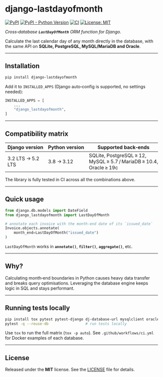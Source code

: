 # django‑lastdayofmonth

[![PyPI](https://img.shields.io/pypi/v/django-lastdayofmonth.svg)](https://pypi.org/project/django-lastdayofmonth/)
[![PyPI - Python Version](https://img.shields.io/pypi/pyversions/django-lastdayofmonth.svg)](https://pypi.org/project/django-lastdayofmonth/)
[![CI](https://github.com/nobilebeniamino/django-lastdayofmonth/actions/workflows/ci.yml/badge.svg)](https://github.com/nobilebeniamino/django-lastdayofmonth/actions)
[![License: MIT](https://img.shields.io/badge/License-MIT-yellow.svg)](LICENSE)

*Cross‑database **`LastDayOfMonth`** ORM function for Django.*

Calculate the last calendar day of any month directly in the database, with the same API on **SQLite, PostgreSQL, MySQL/MariaDB and Oracle**.

---

## Installation

```bash
pip install django-lastdayofmonth
```

Add it to `INSTALLED_APPS` (Django auto‑config is supported, no settings needed):

```python
INSTALLED_APPS = [
    ...
    "django_lastdayofmonth",
]
```

---

## Compatibility matrix

| Django version     | Python version | Supported back‑ends                                                 |
| ------------------ | -------------- | ------------------------------------------------------------------- |
| 3.2 LTS → 5.2 LTS  | 3.8 → 3.12     | SQLite, PostgreSQL ≥ 12, MySQL ≥ 5.7 / MariaDB ≥ 10.4, Oracle ≥ 19c |

The library is fully tested in CI across all the combinations above.

---

## Quick usage

```python
from django.db.models import DateField
from django_lastdayofmonth import LastDayOfMonth

# annotate each invoice with the month‑end date of its `issued_date`
Invoice.objects.annotate(
    month_end=LastDayOfMonth("issued_date")
)
```

`LastDayOfMonth` works in **`annotate()`**, **`filter()`**, **`aggregate()`**, etc.

---

## Why?

Calculating month‑end boundaries in Python causes heavy data transfer and breaks query optimisations.  Leveraging the database engine keeps logic in SQL and stays performant.

---

## Running tests locally

```bash
pip install tox pytest pytest-django dj-database-url mysqlclient oracledb psycopg2-binary  # install testing and DB driver dependencies
pytest -q --reuse-db                 # run tests locally
```

Use `tox` to run the full matrix (`tox -p auto`). See `.github/workflows/ci.yml` for Docker examples of each database.

---

## License

Released under the **MIT** license. See the [LICENSE](LICENSE) file for details.
